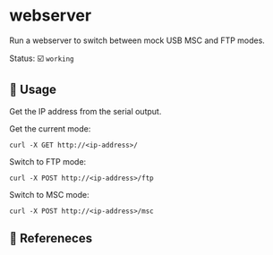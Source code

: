 # webserver

Run a webserver to switch between mock USB MSC and FTP modes.

Status: :ballot_box_with_check: `working`

## :pencil: Usage

Get the IP address from the serial output.

Get the current mode:

```shell
curl -X GET http://<ip-address>/
```

Switch to FTP mode:

```shell
curl -X POST http://<ip-address>/ftp
```

Switch to MSC mode:

```shell
curl -X POST http://<ip-address>/msc
```

## :link: Refereneces
